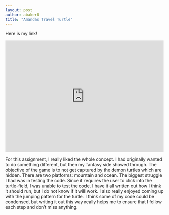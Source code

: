 ```yaml
---
layout: post
author: abaker8
title: "Amandas Travel Turtle"
---
```

Here is my link!

<iframe src="https://trinket.io/embed/python/da4cc44613" width="100%" height="356" frameborder="0" marginwidth="0" marginheight="0" allowfullscreen></iframe>




For this assignment, I really liked the whole concept. I had originally wanted to do something different, but then my fantasy side showed through. The objective of the game is to not get captured by the demon turtles which are hidden. There are two platforms: mountain and ocean.
The biggest struggle I had was in testing the code. Since it requires the user to click into the turtle-field, I was unable to test the code. I have it all written out how I think it should run, but I do not know if it will work. I also really enjoyed coming up with the jumping pattern for the turtle. I think some of my code could be condensed, but writing it out this way really helps me to ensure that I follow each step and don’t miss anything. 
    
